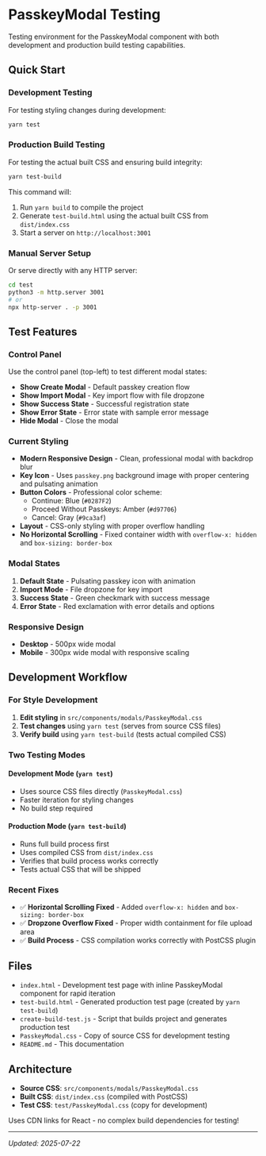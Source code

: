 # PasskeyModal Testing

Testing environment for the PasskeyModal component with both development and production build testing capabilities.

## Quick Start

### Development Testing
For testing styling changes during development:

```bash
yarn test
```

### Production Build Testing
For testing the actual built CSS and ensuring build integrity:

```bash
yarn test-build
```

This command will:
1. Run `yarn build` to compile the project
2. Generate `test-build.html` using the actual built CSS from `dist/index.css`
3. Start a server on `http://localhost:3001`

### Manual Server Setup
Or serve directly with any HTTP server:

```bash
cd test
python3 -m http.server 3001
# or
npx http-server . -p 3001
```

## Test Features

### Control Panel
Use the control panel (top-left) to test different modal states:

- **Show Create Modal** - Default passkey creation flow
- **Show Import Modal** - Key import flow with file dropzone  
- **Show Success State** - Successful registration state
- **Show Error State** - Error state with sample error message
- **Hide Modal** - Close the modal

### Current Styling
- **Modern Responsive Design** - Clean, professional modal with backdrop blur
- **Key Icon** - Uses `passkey.png` background image with proper centering and pulsating animation
- **Button Colors** - Professional color scheme:
  - Continue: Blue (`#0287F2`)
  - Proceed Without Passkeys: Amber (`#d97706`)
  - Cancel: Gray (`#9ca3af`)
- **Layout** - CSS-only styling with proper overflow handling
- **No Horizontal Scrolling** - Fixed container width with `overflow-x: hidden` and `box-sizing: border-box`

### Modal States

1. **Default State** - Pulsating passkey icon with animation
2. **Import Mode** - File dropzone for key import  
3. **Success State** - Green checkmark with success message
4. **Error State** - Red exclamation with error details and options

### Responsive Design
- **Desktop** - 500px wide modal
- **Mobile** - 300px wide modal with responsive scaling

## Development Workflow

### For Style Development
1. **Edit styling** in `src/components/modals/PasskeyModal.css`
2. **Test changes** using `yarn test` (serves from source CSS files)
3. **Verify build** using `yarn test-build` (tests actual compiled CSS)

### Two Testing Modes

#### Development Mode (`yarn test`)
- Uses source CSS files directly (`PasskeyModal.css`)
- Faster iteration for styling changes
- No build step required

#### Production Mode (`yarn test-build`)
- Runs full build process first
- Uses compiled CSS from `dist/index.css`
- Verifies that build process works correctly
- Tests actual CSS that will be shipped

### Recent Fixes
- ✅ **Horizontal Scrolling Fixed** - Added `overflow-x: hidden` and `box-sizing: border-box`
- ✅ **Dropzone Overflow Fixed** - Proper width containment for file upload area
- ✅ **Build Process** - CSS compilation works correctly with PostCSS plugin

## Files

- `index.html` - Development test page with inline PasskeyModal component for rapid iteration
- `test-build.html` - Generated production test page (created by `yarn test-build`)
- `create-build-test.js` - Script that builds project and generates production test
- `PasskeyModal.css` - Copy of source CSS for development testing
- `README.md` - This documentation

## Architecture

- **Source CSS**: `src/components/modals/PasskeyModal.css`
- **Built CSS**: `dist/index.css` (compiled with PostCSS)
- **Test CSS**: `test/PasskeyModal.css` (copy for development)

Uses CDN links for React - no complex build dependencies for testing!

---
*Updated: 2025-07-22*